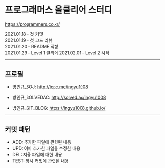 # 프로그래머스 올클리어 스터디

https://programmers.co.kr/

2021.01.18 - 첫 커밋  
2021.01.19 - 첫 코드 리뷰  
2021.01.20 - README 작성  
2021.01.29 - Level 1 클리어
2021.02.01 - Level 2 시작

---

## 프로필
 - 방인규_BOJ: http://icpc.me/ingyu1008

 - 방인규_SOLVEDAC: http://solved.ac/ingyu1008

 - 방인규_GIT_BLOG: https://ingyu1008.github.io/

---

## 커밋 패턴
 - ADD: 추가한 파일에 관련된 내용
 - UPD: 이미 추가한 파일을 수정한 내용
 - DEL: 지울 파일에 대한 내용
 - TEST: 임시 커밋에 관련된 내용
